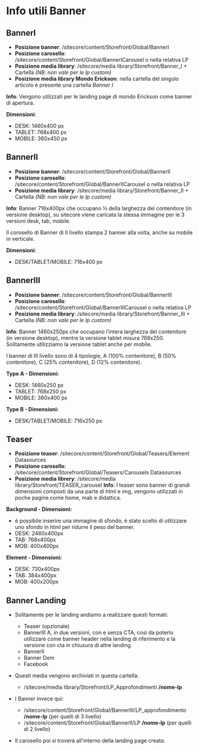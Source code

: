 # Info utili Banner


## BannerI

- **Posizione banner**: /sitecore/content/Storefront/Global/BannerI
- **Posizione carosello**: /sitecore/content/Storefront/Global/BannerICarousel o nella relativa LP
- **Posizione media library**: /sitecore/media library/Storefront/Banner_I + Cartella *(NB: non vale per le lp custom)*
- **Posizione media library Mondo Erickson**: nella cartella del singolo articolo è presente una cartella *Banner I*


**Info**: Vengono utilizzati per le landing page di mondo Erickson come banner di apertura.

**Dimensioni**:
- DESK: 1460x400 px
- TABLET: 768x400 px
- MOBILE: 360x450 px



## BannerII

- **Posizione banner**: /sitecore/content/Storefront/Global/BannerII
- **Posizione carosello**: /sitecore/content/Storefront/Global/BannerIICarousel o nella relativa LP
- **Posizione media library**: /sitecore/media library/Storefront/Banner_II + Cartella *(NB: non vale per le lp custom)*


**Info**: Banner 716x400px che occupano ½ della larghezza del contenitore (in versione desktop), su sitecore viene caricata la stessa immagine per le 3 versioni desk, tab, mobile. 

Il corosello di Banner di II livello stampa 2 banner alla volta, anche su mobile in verticale.

**Dimensioni**:
- DESK/TABLET/MOBILE: 716x400 px



## BannerIII

- **Posizione banner**: /sitecore/content/Storefront/Global/BannerIII
- **Posizione carosello**: /sitecore/content/Storefront/Global/BannerIIICarousel o nella relativa LP
- **Posizione media library**: /sitecore/media library/Storefront/Banner_III + Cartella *(NB: non vale per le lp custom)*

**Info**: Banner 1460x250px che occupano l’intera larghezza del contenitore (in versione desktop), mentre la versione tablet misura 768x250. Solitamente utilizziamo la versione tablet anche per mobile.

I banner di III livello sono di 4 tipologie, A (100% contenitore), B (50% contenitore), C (25% contenitore), D (12% contenitore).


**Type A - Dimensioni:**
- DESK: 1460x250 px
- TABLET: 768x250 px
- MOBILE: 360x400 px
 
**Type B - Dimensioni:**
- DESK/TABLET/MOBILE: 716x250 px



## Teaser

- **Posizione teaser**: /sitecore/content/Storefront/Global/Teasers/Element Datasources
- **Posizione carosello**: /sitecore/content/Storefront/Global/Teasers/Carousels Datasources
- **Posizione media librery**: /sitecore/media library/Storefront/TEASER_carousel
**Info**: I teaser sono banner di grandi dimensioni composti da una parte di html e img, vengono utilizzati in poche pagine come home, mab e didattica.


**Background - Dimensioni:**
- è possibile inserire una immagine di sfondo, è stato scelto di utilizzare uno sfondo in html per ridurre il peso del banner.
- DESK: 2460x400px
- TAB: 768x400px
- MOB: 400x400px


**Element - Dimensioni:**
- DESK: 730x400px
- TAB: 384x400px
- MOB: 400x200px



## Banner Landing 

- Solitamente per le landing andiamo a realizzare questi formati:
  - Teaser (opzionale)
  - BannerIII A, in due versioni, con e senza CTA, così da poterlo utilizzare come banner header nella landing di riferimento e la versione con cta in chiusura di altre landing.
  - BannerII
  - Banner Dem
  - Facebook
  
- Questi media vengono archiviati in questa cartella:
  - /sitecore/media library/Storefront/LP_Approfondimenti **/nome-lp**
- I Banner invece qui:
  - /sitecore/content/Storefront/Global/BannerIII/LP_approfondimento **/nome-lp** (per quelli di 3 livello)
  - /sitecore/content/Storefront/Global/BannerII/LP **/nome-lp** (per quelli di 2 livello)

- Il carosello poi si troverà all'interno della landing page creata.